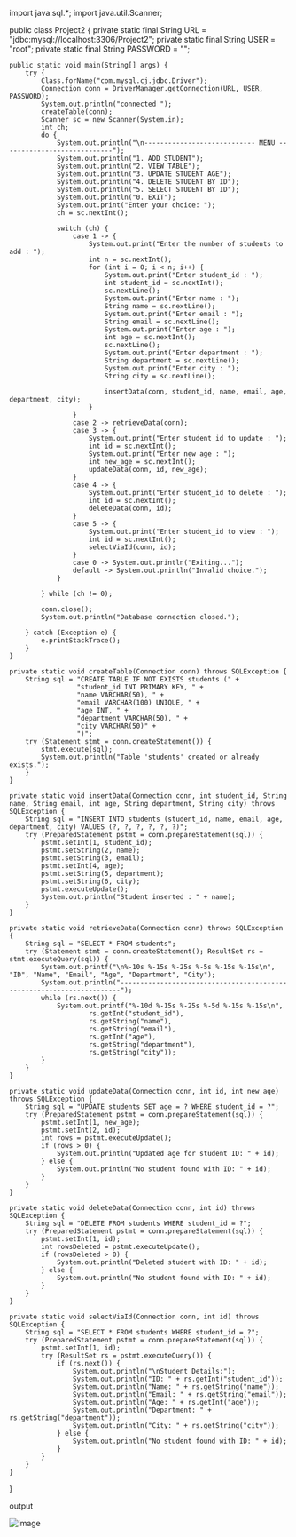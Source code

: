 import java.sql.*;
import java.util.Scanner;

public class Project2 {
    private static final String URL = "jdbc:mysql://localhost:3306/Project2";
    private static final String USER = "root";
    private static final String PASSWORD = "";

    public static void main(String[] args) {
        try {
            Class.forName("com.mysql.cj.jdbc.Driver");
            Connection conn = DriverManager.getConnection(URL, USER, PASSWORD); 
            System.out.println("connected ");
            createTable(conn);
            Scanner sc = new Scanner(System.in);
            int ch;
            do {
                System.out.println("\n---------------------------- MENU ----------------------------");
                System.out.println("1. ADD STUDENT");
                System.out.println("2. VIEW TABLE");
                System.out.println("3. UPDATE STUDENT AGE");
                System.out.println("4. DELETE STUDENT BY ID");
                System.out.println("5. SELECT STUDENT BY ID");
                System.out.println("0. EXIT");
                System.out.print("Enter your choice: ");
                ch = sc.nextInt();

                switch (ch) {
                    case 1 -> {
                        System.out.print("Enter the number of students to add : ");
                        int n = sc.nextInt();
                        for (int i = 0; i < n; i++) {
                            System.out.print("Enter student_id : ");
                            int student_id = sc.nextInt();
                            sc.nextLine();
                            System.out.print("Enter name : ");
                            String name = sc.nextLine();
                            System.out.print("Enter email : ");
                            String email = sc.nextLine();
                            System.out.print("Enter age : ");
                            int age = sc.nextInt();
                            sc.nextLine();
                            System.out.print("Enter department : ");
                            String department = sc.nextLine();
                            System.out.print("Enter city : ");
                            String city = sc.nextLine();

                            insertData(conn, student_id, name, email, age, department, city);
                        }
                    }
                    case 2 -> retrieveData(conn);
                    case 3 -> {
                        System.out.print("Enter student_id to update : ");
                        int id = sc.nextInt();
                        System.out.print("Enter new age : ");
                        int new_age = sc.nextInt();
                        updateData(conn, id, new_age);
                    }
                    case 4 -> {
                        System.out.print("Enter student_id to delete : ");
                        int id = sc.nextInt();
                        deleteData(conn, id);
                    }
                    case 5 -> {
                        System.out.print("Enter student_id to view : ");
                        int id = sc.nextInt();
                        selectViaId(conn, id);
                    }
                    case 0 -> System.out.println("Exiting...");
                    default -> System.out.println("Invalid choice.");
                }

            } while (ch != 0);

            conn.close();
            System.out.println("Database connection closed.");

        } catch (Exception e) {
            e.printStackTrace();
        }
    }

    private static void createTable(Connection conn) throws SQLException {
        String sql = "CREATE TABLE IF NOT EXISTS students (" +
                     "student_id INT PRIMARY KEY, " +
                     "name VARCHAR(50), " +
                     "email VARCHAR(100) UNIQUE, " +
                     "age INT, " +
                     "department VARCHAR(50), " +
                     "city VARCHAR(50)" +
                     ")";
        try (Statement stmt = conn.createStatement()) {
            stmt.execute(sql);
            System.out.println("Table 'students' created or already exists.");
        }
    }

    private static void insertData(Connection conn, int student_id, String name, String email, int age, String department, String city) throws SQLException {
        String sql = "INSERT INTO students (student_id, name, email, age, department, city) VALUES (?, ?, ?, ?, ?, ?)";
        try (PreparedStatement pstmt = conn.prepareStatement(sql)) {
            pstmt.setInt(1, student_id);
            pstmt.setString(2, name);
            pstmt.setString(3, email);
            pstmt.setInt(4, age);
            pstmt.setString(5, department);
            pstmt.setString(6, city);
            pstmt.executeUpdate();
            System.out.println("Student inserted : " + name);
        }
    }

    private static void retrieveData(Connection conn) throws SQLException {
        String sql = "SELECT * FROM students";
        try (Statement stmt = conn.createStatement(); ResultSet rs = stmt.executeQuery(sql)) {
            System.out.printf("\n%-10s %-15s %-25s %-5s %-15s %-15s\n", "ID", "Name", "Email", "Age", "Department", "City");
            System.out.println("----------------------------------------------------------------------");
            while (rs.next()) {
                System.out.printf("%-10d %-15s %-25s %-5d %-15s %-15s\n",
                        rs.getInt("student_id"),
                        rs.getString("name"),
                        rs.getString("email"),
                        rs.getInt("age"),
                        rs.getString("department"),
                        rs.getString("city"));
            }
        }
    }

    private static void updateData(Connection conn, int id, int new_age) throws SQLException {
        String sql = "UPDATE students SET age = ? WHERE student_id = ?";
        try (PreparedStatement pstmt = conn.prepareStatement(sql)) {
            pstmt.setInt(1, new_age);
            pstmt.setInt(2, id);
            int rows = pstmt.executeUpdate();
            if (rows > 0) {
                System.out.println("Updated age for student ID: " + id);
            } else {
                System.out.println("No student found with ID: " + id);
            }
        }
    }

    private static void deleteData(Connection conn, int id) throws SQLException {
        String sql = "DELETE FROM students WHERE student_id = ?";
        try (PreparedStatement pstmt = conn.prepareStatement(sql)) {
            pstmt.setInt(1, id);
            int rowsDeleted = pstmt.executeUpdate();
            if (rowsDeleted > 0) {
                System.out.println("Deleted student with ID: " + id);
            } else {
                System.out.println("No student found with ID: " + id);
            }
        }
    }

    private static void selectViaId(Connection conn, int id) throws SQLException {
        String sql = "SELECT * FROM students WHERE student_id = ?";
        try (PreparedStatement pstmt = conn.prepareStatement(sql)) {
            pstmt.setInt(1, id);
            try (ResultSet rs = pstmt.executeQuery()) {
                if (rs.next()) {
                    System.out.println("\nStudent Details:");
                    System.out.println("ID: " + rs.getInt("student_id"));
                    System.out.println("Name: " + rs.getString("name"));
                    System.out.println("Email: " + rs.getString("email"));
                    System.out.println("Age: " + rs.getInt("age"));
                    System.out.println("Department: " + rs.getString("department"));
                    System.out.println("City: " + rs.getString("city"));
                } else {
                    System.out.println("No student found with ID: " + id);
                }
            }
        }
    }
}







   output

   ![image](https://github.com/user-attachments/assets/d7108c31-435c-4390-a5ff-8327fa3d4e41)
